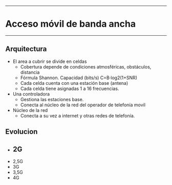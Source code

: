 
---
# Acceso móvil de banda ancha
---
## Arquitectura
- El area a cubrir se divide en celdas
	- Cobertura depende de condiciones atmosféricas, obstáculos, distancia
	- Fórmula Shannon. Capacidad (bits/s) C=B·log2(1+SNR)
	- Cada celda cuenta con una estación base (antena)
	- Cada celda tiene asignadas 1 a 16 frecuencias.
- Una controladora
	- Gestiona las estaciones base.
	- Conecta al núcleo de la red del operador de telefonía movil
- Núcleo de la red 
	- Conecta a su vez a internet y otras redes de telefonía.
## Evolucion
- 2G
	- 
- 2,5G
- 3G
- 3,5G
- 4G
